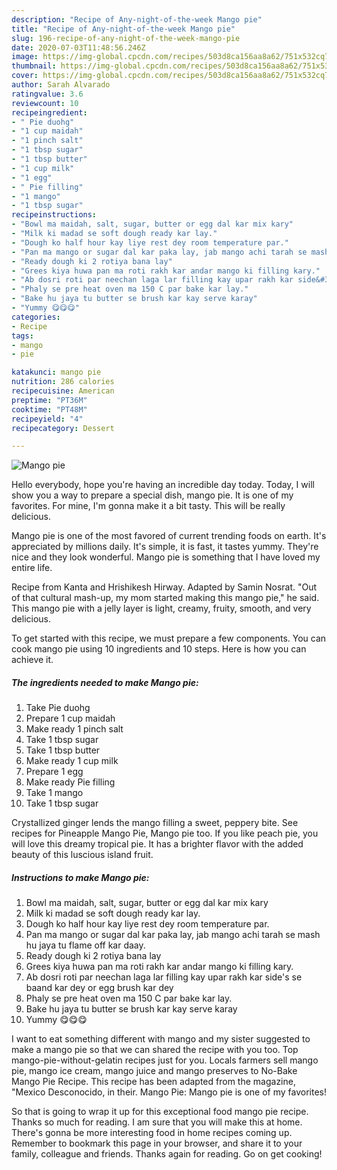 ```yaml
---
description: "Recipe of Any-night-of-the-week Mango pie"
title: "Recipe of Any-night-of-the-week Mango pie"
slug: 196-recipe-of-any-night-of-the-week-mango-pie
date: 2020-07-03T11:48:56.246Z
image: https://img-global.cpcdn.com/recipes/503d8ca156aa8a62/751x532cq70/mango-pie-recipe-main-photo.jpg
thumbnail: https://img-global.cpcdn.com/recipes/503d8ca156aa8a62/751x532cq70/mango-pie-recipe-main-photo.jpg
cover: https://img-global.cpcdn.com/recipes/503d8ca156aa8a62/751x532cq70/mango-pie-recipe-main-photo.jpg
author: Sarah Alvarado
ratingvalue: 3.6
reviewcount: 10
recipeingredient:
- " Pie duohg"
- "1 cup maidah"
- "1 pinch salt"
- "1 tbsp sugar"
- "1 tbsp butter"
- "1 cup milk"
- "1 egg"
- " Pie filling"
- "1 mango"
- "1 tbsp sugar"
recipeinstructions:
- "Bowl ma maidah, salt, sugar, butter or egg dal kar mix kary"
- "Milk ki madad se soft dough ready kar lay."
- "Dough ko half hour kay liye rest dey room temperature par."
- "Pan ma mango or sugar dal kar paka lay, jab mango achi tarah se mash hu jaya tu flame off kar daay."
- "Ready dough ki 2 rotiya bana lay"
- "Grees kiya huwa pan ma roti rakh kar andar mango ki filling kary."
- "Ab dosri roti par neechan laga lar filling kay upar rakh kar side&#39;s se baand kar dey or egg brush kar dey"
- "Phaly se pre heat oven ma 150 C par bake kar lay."
- "Bake hu jaya tu butter se brush kar kay serve karay"
- "Yummy 😋😋😋"
categories:
- Recipe
tags:
- mango
- pie

katakunci: mango pie 
nutrition: 286 calories
recipecuisine: American
preptime: "PT36M"
cooktime: "PT48M"
recipeyield: "4"
recipecategory: Dessert

---
```



![Mango pie](https://img-global.cpcdn.com/recipes/503d8ca156aa8a62/751x532cq70/mango-pie-recipe-main-photo.jpg)

Hello everybody, hope you're having an incredible day today. Today, I will show you a way to prepare a special dish, mango pie. It is one of my favorites. For mine, I'm gonna make it a bit tasty. This will be really delicious.

Mango pie is one of the most favored of current trending foods on earth. It's appreciated by millions daily. It's simple, it is fast, it tastes yummy. They're nice and they look wonderful. Mango pie is something that I have loved my entire life.

Recipe from Kanta and Hrishikesh Hirway. Adapted by Samin Nosrat. &#34;Out of that cultural mash-up, my mom started making this mango pie,&#34; he said. This mango pie with a jelly layer is light, creamy, fruity, smooth, and very delicious.


To get started with this recipe, we must prepare a few components. You can cook mango pie using 10 ingredients and 10 steps. Here is how you can achieve it.

<!--inarticleads1-->

##### The ingredients needed to make Mango pie:

1. Take  Pie duohg
1. Prepare 1 cup maidah
1. Make ready 1 pinch salt
1. Take 1 tbsp sugar
1. Take 1 tbsp butter
1. Make ready 1 cup milk
1. Prepare 1 egg
1. Make ready  Pie filling
1. Take 1 mango
1. Take 1 tbsp sugar


Crystallized ginger lends the mango filling a sweet, peppery bite. See recipes for Pineapple Mango Pie, Mango pie too. If you like peach pie, you will love this dreamy tropical pie. It has a brighter flavor with the added beauty of this luscious island fruit. 

<!--inarticleads2-->

##### Instructions to make Mango pie:

1. Bowl ma maidah, salt, sugar, butter or egg dal kar mix kary
1. Milk ki madad se soft dough ready kar lay.
1. Dough ko half hour kay liye rest dey room temperature par.
1. Pan ma mango or sugar dal kar paka lay, jab mango achi tarah se mash hu jaya tu flame off kar daay.
1. Ready dough ki 2 rotiya bana lay
1. Grees kiya huwa pan ma roti rakh kar andar mango ki filling kary.
1. Ab dosri roti par neechan laga lar filling kay upar rakh kar side&#39;s se baand kar dey or egg brush kar dey
1. Phaly se pre heat oven ma 150 C par bake kar lay.
1. Bake hu jaya tu butter se brush kar kay serve karay
1. Yummy 😋😋😋


I want to eat something different with mango and my sister suggested to make a mango pie so that we can shared the recipe with you too. Top mango-pie-without-gelatin recipes just for you. Locals farmers sell mango pie, mango ice cream, mango juice and mango preserves to No-Bake Mango Pie Recipe. This recipe has been adapted from the magazine, &#34;Mexico Desconocido, in their. Mango Pie: Mango pie is one of my favorites! 

So that is going to wrap it up for this exceptional food mango pie recipe. Thanks so much for reading. I am sure that you will make this at home. There's gonna be more interesting food in home recipes coming up. Remember to bookmark this page in your browser, and share it to your family, colleague and friends. Thanks again for reading. Go on get cooking!
